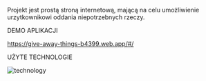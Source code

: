 Projekt jest prostą stroną internetową, mającą na celu umożliwienie urzytkownikowi oddania niepotrzebnych rzeczy.

DEMO APLIKACJI

https://give-away-things-b4399.web.app/#/

UŻYTE TECHNOLOGIE

![technology](https://user-images.githubusercontent.com/55457173/81511267-63bc3b80-9318-11ea-8757-2740dd7b0613.png)


